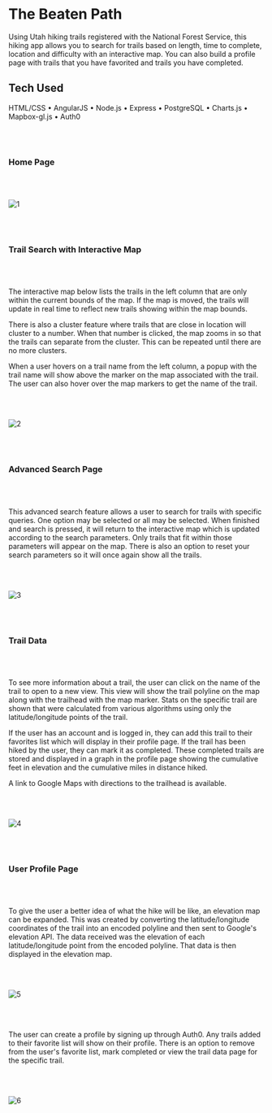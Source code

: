 # The Beaten Path

Using Utah hiking trails registered with the National Forest Service, this hiking app allows you to search for trails based on length, time to complete, location and difficulty with an interactive map. You can also build a profile page with trails that you have favorited and trails you have completed.

## Tech Used
 HTML/CSS  •  AngularJS  •  Node.js  •  Express  •  PostgreSQL  •  Charts.js  •  Mapbox-gl.js  •  Auth0

<br/>
<br/>

### Home Page

<br/>
<br/>

![1](/readme-images/home-page.png)

<br/>
<br/>

### Trail Search with Interactive Map

<br/>
<br/>

The interactive map below lists the trails in the left column that are only within the current bounds of the map. If the map is moved, the trails will update in real time to reflect new trails showing within the map bounds.

There is also a cluster feature where trails that are close in location will cluster to a number. When that number is clicked, the map zooms in so that the trails can separate from the cluster. This can be repeated until there are no more clusters.

When a user hovers on a trail name from the left column, a popup with the trail name will show above the marker on the map associated with the trail. The user can also hover over the map markers to get the name of the trail.

<br/>
<br/>

![2](/readme-images/trails-map.png)

<br/>
<br/>

### Advanced Search Page

<br/>
<br/>

This advanced search feature allows a user to search for trails with specific queries. One option may be selected or all may be selected. When finished and search is pressed, it will return to the interactive map which is updated according to the search parameters. Only trails that fit within those parameters will appear on the map. There is also an option to reset your search parameters so it will once again show all the trails.

<br/>
<br/>

![3](/readme-images/trail-search.png)

<br/>
<br/>

### Trail Data

<br/>
<br/>

To see more information about a trail, the user can click on the name of the trail to open to a new view. This view will show the trail polyline on the map along with the trailhead with the map marker. Stats on the specific trail are shown that were calculated from various algorithms using only the latitude/longitude points of the trail. 

If the user has an account and is logged in, they can add this trail to their favorites list which will display in their profile page. If the trail has been hiked by the user, they can mark it as completed. These completed trails are stored and displayed in a graph in the profile page showing the cumulative feet in elevation and the cumulative miles in distance hiked.  

A link to Google Maps with directions to the trailhead is available.

<br/>
<br/>

![4](/readme-images/trail-data.png)

<br/>
<br/>

### User Profile Page

<br/>
<br/>

To give the user a better idea of what the hike will be like, an elevation map can be expanded. This was created by converting the latitude/longitude coordinates of the trail into an encoded polyline and then sent to Google's elevation API. The data received was the elevation of each latitude/longitude point from the encoded polyline. That data is then displayed in the elevation map.

<br/>
<br/>

![5](/readme-images/elevation-map.png)

<br/>
<br/>

The user can create a profile by signing up through Auth0. Any trails added to their favorite list will show on their profile. There is an option to remove from the user's favorite list, mark completed or view the trail data page for the specific trail. 

<br/>
<br/>

![6](/readme-images/profile-page.png)



